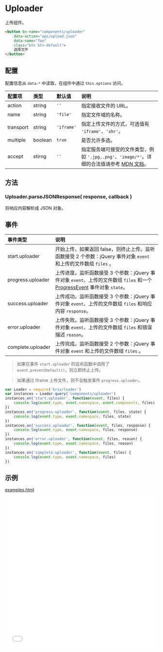 # Uploader

上传组件。

```html
<button bx-name="components/uploader" 
    data-action="api/upload.json" 
    data-name="foo" 
    class="btn btn-default">
    选择文件
</button>
```

## 配置

配置信息从 `data-*` 中读取，在组件中通过 `this.options` 访问。

配置项    | 类型    | 默认值     | 说明
:---      | :------ | :--------- | :----------
action    | string  | `''`       | 指定接收文件的 URL。
name      | string  | `'file'`   | 指定文件域的名称。
transport | string  | `'iframe'` | 指定上传文件的方式，可选值有 `'iframe'`、`'xhr'`。
multiple  | boolean | `true`     | 是否允许多选。
accept    | stirng  | `''`       | 指定服务端可接受的文件类型，例如 `'.jpg,.png'`、`'image/*'`。详细的合法值请参考 [MDN 文档](https://developer.mozilla.org/en-US/docs/Web/HTML/Element/input#Attributes)。

## 方法

### Uploader.parseJSONResponse( response, callback )

将响应内容解析成 JSON 对象。

## 事件

事件类型          | 说明
:---------------- | :----------
start.uploader    | 开始上传，如果返回 false，则终止上传。监听函数接受 2 个参数：jQuery 事件对象 `event` 和上传的文件数组 `files` 。
progress.uploader | 上传进度。监听函数接受 3 个参数：jQuery 事件对象 `event`、上传的文件数组 `files` 和一个 [ProgressEvent] 事件对象 `state`。
success.uploader  | 上传成功。监听函数接受 3 个参数：jQuery 事件对象 `event`、上传的文件数组 `files` 和响应内容 `response`。
error.uploader    | 上传失败。监听函数接受 3 个参数：jQuery 事件对象 `event`、上传的文件数组 `files` 和错误描述 `reason`。
complete.uploader | 上传完成。监听函数接受 2 个参数：jQuery 事件对象 `event` 和上传的文件数组 `files` 。

> 如果在事件 `start.uploader` 的监听函数中调用了 `event.preventDefault()`，则立即终止上传。

> 如果通过 iframe 上传文件，则不会触发事件 `progress.uploader`。

[ProgressEvent]: https://xhr.spec.whatwg.org/#progressevent

```js
var Loader = require('brix/loader')
var instances = Loader.query('components/uploader')
instances.on('start.uploader', function(event, files) {
    console.log(event.type, event.namespace, event.components, files)
})
instances.on('progress.uploader', function(event, files, state) {
    console.log(event.type, event.namespace, files, state)
})
instances.on('success.uploader', function(event, files, response) {
    console.log(event.type, event.namespace, files, response)
})
instances.on('error.uploader', function(event, files, reason) {
    console.log(event.type, event.namespace, files, reason)
})
instances.on('complete.uploader', function(event, files) {
    console.log(event.type, event.namespace, files)
})
```

## 示例

[examples.html](./examples.html)

<iframe width="100%" height="500" src="./examples.html" allowfullscreen="allowfullscreen" frameborder="0"></iframe>
